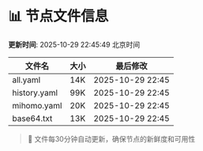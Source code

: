 # 📊 节点文件信息

**更新时间**: 2025-10-29 22:45:49 北京时间

| 文件名 | 大小 | 最后修改 |
|--------|------|----------|
| all.yaml | 14K | 2025-10-29 22:45 |
| history.yaml | 99K | 2025-10-29 22:45 |
| mihomo.yaml | 20K | 2025-10-29 22:45 |
| base64.txt | 13K | 2025-10-29 22:45 |

> 🔄 文件每30分钟自动更新，确保节点的新鲜度和可用性
